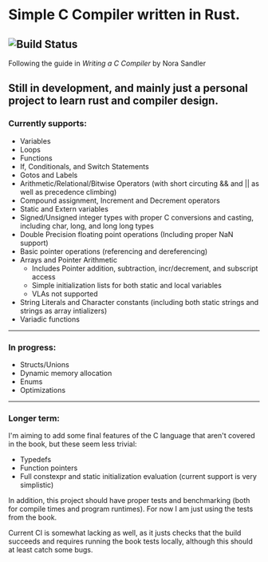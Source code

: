 # Simple C Compiler written in Rust.

![Build Status](https://github.com/shepi13/shepi-c-compiler/actions/workflows/rust.yml/badge.svg?event=push)
-------

Following the guide in *Writing a C Compiler* by Nora Sandler

## Still in development, and mainly just a personal project to learn rust and compiler design.

### Currently supports:

- Variables
- Loops
- Functions
- If, Conditionals, and Switch Statements
- Gotos and Labels
- Arithmetic/Relational/Bitwise Operators (with short circuting && and || as well as precedence climbing)
- Compound assignment, Increment and Decrement operators
- Static and Extern variables
- Signed/Unsigned integer types with proper C conversions and casting, including char, long, and long long types
- Double Precision floating point operations (Including proper NaN support)
- Basic pointer operations (referencing and dereferencing)
- Arrays and Pointer Arithmetic 
	- Includes Pointer addition, subtraction, incr/decrement, and subscript access
	- Simple initialization lists for both static and local variables
	- VLAs not supported
- String Literals and Character constants (including both static strings and strings as array intializers)
- Variadic functions
----------------

### In progress:

- Structs/Unions
- Dynamic memory allocation
- Enums
- Optimizations

------------------

### Longer term:

I'm aiming to add some final features of the C language that aren't covered in the book, but these seem less trivial:

- Typedefs
- Function pointers
- Full constexpr and static initialization evaluation (current support is very simplistic)

In addition, this project should have proper tests and benchmarking (both for compile times and program runtimes). For now I am just using the tests from the book.

Current CI is somewhat lacking as well, as it justs checks that the build succeeds and requires running the book tests locally, although this should at least catch some bugs.
